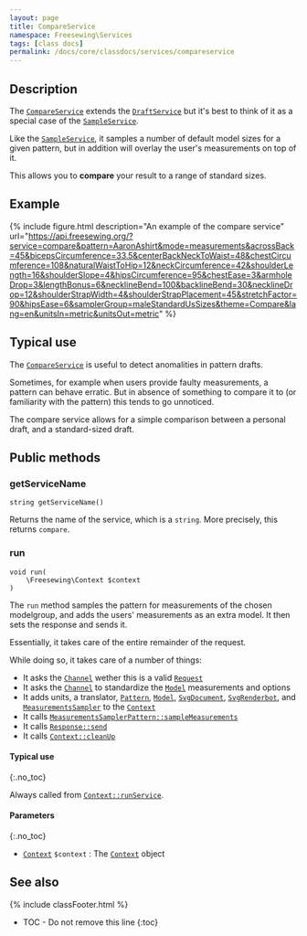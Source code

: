 ```yaml
---
layout: page
title: CompareService
namespace: Freesewing\Services
tags: [class docs]
permalink: /docs/core/classdocs/services/compareservice
---
```

## Description 

The [`CompareService`](compareservice) extends the [`DraftService`](draftservice)
but it's best to think of it as a special case of the [`SampleService`](sampleservice).

Like the [`SampleService`](sampleservice), it samples a number of default model sizes for a
given pattern, but in addition will overlay the user's measurements on top of it.

This allows you to **compare** your result to a range of standard sizes.

## Example

{% include figure.html 
    description="An example of the compare service"
    url="https://api.freesewing.org/?service=compare&pattern=AaronAshirt&mode=measurements&acrossBack=45&bicepsCircumference=33.5&centerBackNeckToWaist=48&chestCircumference=108&naturalWaistToHip=12&neckCircumference=42&shoulderLength=16&shoulderSlope=4&hipsCircumference=95&chestEase=3&armholeDrop=3&lengthBonus=6&necklineBend=100&backlineBend=30&necklineDrop=12&shoulderStrapWidth=4&shoulderStrapPlacement=45&stretchFactor=90&hipsEase=6&samplerGroup=maleStandardUsSizes&theme=Compare&lang=en&unitsIn=metric&unitsOut=metric"
%}


## Typical use

The [`CompareService`](compareservice) is useful to detect anomalities in pattern drafts.

Sometimes, for example when users provide faulty measurements, a pattern can behave erratic.
But in absence of something to compare it to (or familiarity with the pattern) this tends to go unnoticed.

The compare service allows for a simple comparison between a personal draft, and a standard-sized draft.

## Public methods

### getServiceName

```php?start_inline=1
string getServiceName() 
```
Returns the name of the service, which is a `string`. More precisely, this returns `compare`.

### run

```php?start_inline=1
void run(
    \Freesewing\Context $context
) 
```
The `run` method samples the pattern for measurements of the chosen modelgroup,
and adds the users' measurements as an extra model.  It then sets the response and sends it.

Essentially, it takes care of the entire remainder of the request.

While doing so, it takes care of a number of things:

- It asks the [`Channel`](/class/channels/core/channel) wether this is a valid [`Request`](../request)
- It asks the [`Channel`](/class/channels/core/channel) to standardize the [`Model`](../model) measurements and options
- It adds units, a translator, [`Pattern`](../patterns/core/pattern), [`Model`](../model), 
[`SvgDocument`](../svgdocument), [`SvgRenderbot`](../svgrenderbot), and [`MeasurementsSampler`](../measurementssampler) to the [`Context`](../context)
- It calls [`MeasurementsSamplerPattern::sampleMeasurements`](../measurementssampler#samplemeasurements)
- It calls [`Response::send`](../response#send)
- It calls [`Context::cleanUp`](../context#cleanup)

#### Typical use
{:.no_toc}

Always called from [`Context::runService`](../context#runservice).

#### Parameters
{:.no_toc}

- [`Context`](../context) `$context` : The [`Context`](../context) object


## See also
{% include classFooter.html %}
* TOC - Do not remove this line
{:toc}
